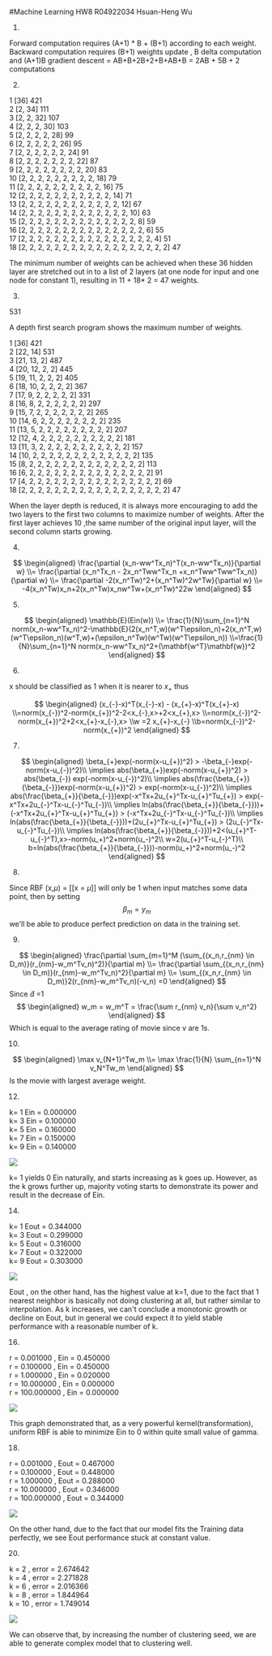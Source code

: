 #Machine Learning HW8
R04922034 Hsuan-Heng Wu

1.

Forward computation requires (A+1) * B + (B+1) according to each weight.
Backward computation requires (B+1) weights update , B delta computation and (A+1)B gradient descent
= AB+B+2B+2+B+AB+B = 2AB + 5B + 2  computations

2.

1 [36] 421  
2 [2, 34] 111  
3 [2, 2, 32] 107  
4 [2, 2, 2, 30] 103  
5 [2, 2, 2, 2, 28] 99  
6 [2, 2, 2, 2, 2, 26] 95  
7 [2, 2, 2, 2, 2, 2, 24] 91  
8 [2, 2, 2, 2, 2, 2, 2, 22] 87  
9 [2, 2, 2, 2, 2, 2, 2, 2, 20] 83  
10 [2, 2, 2, 2, 2, 2, 2, 2, 2, 18] 79  
11 [2, 2, 2, 2, 2, 2, 2, 2, 2, 2, 16] 75  
12 [2, 2, 2, 2, 2, 2, 2, 2, 2, 2, 2, 14] 71  
13 [2, 2, 2, 2, 2, 2, 2, 2, 2, 2, 2, 2, 12] 67  
14 [2, 2, 2, 2, 2, 2, 2, 2, 2, 2, 2, 2, 2, 10] 63  
15 [2, 2, 2, 2, 2, 2, 2, 2, 2, 2, 2, 2, 2, 2, 8] 59  
16 [2, 2, 2, 2, 2, 2, 2, 2, 2, 2, 2, 2, 2, 2, 2, 6] 55  
17 [2, 2, 2, 2, 2, 2, 2, 2, 2, 2, 2, 2, 2, 2, 2, 2, 4] 51  
18 [2, 2, 2, 2, 2, 2, 2, 2, 2, 2, 2, 2, 2, 2, 2, 2, 2, 2] 47   

The minimum number of weights can be achieved when these 36 hidden layer are stretched out in to a list of 2 layers (at one node for input and one node for constant 1), resulting in 11 + 18* 2 = 47 weights.

3.

531


A depth first search program shows the maximum number of weights.

1 [36] 421  
2 [22, 14] 531  
3 [21, 13, 2] 487  
4 [20, 12, 2, 2] 445  
5 [19, 11, 2, 2, 2] 405  
6 [18, 10, 2, 2, 2, 2] 367  
7 [17, 9, 2, 2, 2, 2, 2] 331  
8 [16, 8, 2, 2, 2, 2, 2, 2] 297  
9 [15, 7, 2, 2, 2, 2, 2, 2, 2] 265  
10 [14, 6, 2, 2, 2, 2, 2, 2, 2, 2] 235  
11 [13, 5, 2, 2, 2, 2, 2, 2, 2, 2, 2] 207  
12 [12, 4, 2, 2, 2, 2, 2, 2, 2, 2, 2, 2] 181  
13 [11, 3, 2, 2, 2, 2, 2, 2, 2, 2, 2, 2, 2] 157  
14 [10, 2, 2, 2, 2, 2, 2, 2, 2, 2, 2, 2, 2, 2] 135  
15 [8, 2, 2, 2, 2, 2, 2, 2, 2, 2, 2, 2, 2, 2, 2] 113  
16 [6, 2, 2, 2, 2, 2, 2, 2, 2, 2, 2, 2, 2, 2, 2, 2] 91  
17 [4, 2, 2, 2, 2, 2, 2, 2, 2, 2, 2, 2, 2, 2, 2, 2, 2] 69  
18 [2, 2, 2, 2, 2, 2, 2, 2, 2, 2, 2, 2, 2, 2, 2, 2, 2, 2] 47  

When the layer depth is reduced, it is always more encouraging to add the two layers to the first two columns to maximize number of weights. After the first layer achieves 10 ,the same number of the original input layer, will the second column starts growing.

4.

$$
\begin{aligned}
\frac{\partial (x_n-ww^Tx_n)^T(x_n-ww^Tx_n)}{\partial w} \\=
\frac{\partial  (x_n^Tx_n - 2x_n^Tww^Tx_n +x_n^Tww^Tww^Tx_n)}{\partial w} \\=
\frac{\partial -2(x_n^Tw)^2+(x_n^Tw)^2w^Tw}{\partial w} \\=
-4(x_n^Tw)x_n+2(x_n^Tw)x_nw^Tw+(x_n^Tw)^22w
\end{aligned}
$$

5.

$$
\begin{aligned}
\mathbb{E}(Ein(w)) \\= \frac{1}{N}\sum_{n=1}^N norm(x_n-ww^Tx_n)^2-\mathbb{E}(2(x_n^T,w)(w^T\epsilon_n)+2(x_n^T,w)(w^T\epsilon_n)(w^T,w)+(\epsilon_n^Tw)(w^Tw)(w^T\epsilon_n))
\\=\frac{1}{N}\sum_{n=1}^N norm(x_n-ww^Tx_n)^2+(\mathbf{w^T}\mathbf{w})^2
\end{aligned}
$$

6.

x should be classified as 1 when it is nearer to $x_{+}$
thus

$$
\begin{aligned}
(x_{-}-x)^T(x_{-}-x) - (x_{+}-x)^T(x_{+}-x)
\\=norm(x_{-})^2-norm(x_{+})^2-2<x_{-},x>+2<x_{+},x>
\\=norm(x_{-})^2-norm(x_{+})^2+2<x_{+}-x_{-},x>
\\w =2 x_{+}-x_{-}
\\b=norm(x_{-})^2-norm(x_{+})^2
\end{aligned}
$$

7.

$$
\begin{aligned}
\beta_{+}exp(-norm(x-u_{+})^2) > -\beta_{-}exp(-norm(x-u_{-})^2)\\
\implies abs(\beta_{+})exp(-norm(x-u_{+})^2) > abs(\beta_{-}) exp(-norm(x-u_{-})^2)\\
\implies abs(\frac{\beta_{+}}{\beta_{-}})exp(-norm(x-u_{+})^2) > exp(-norm(x-u_{-})^2)\\
\implies abs(\frac{\beta_{+}}{\beta_{-}})exp(-x^Tx+2u_{+}^Tx-u_{+}^Tu_{+}) > exp(-x^Tx+2u_{-}^Tx-u_{-}^Tu_{-})\\
\implies ln(abs(\frac{\beta_{+}}{\beta_{-}}))+(-x^Tx+2u_{+}^Tx-u_{+}^Tu_{+}) > (-x^Tx+2u_{-}^Tx-u_{-}^Tu_{-})\\
\implies ln(abs(\frac{\beta_{+}}{\beta_{-}}))+(2u_{+}^Tx-u_{+}^Tu_{+}) > (2u_{-}^Tx-u_{-}^Tu_{-})\\
\implies
ln(abs(\frac{\beta_{+}}{\beta_{-}}))+2<(u_{+}^T-u_{-}^T),x>-norm(u_+)^2+norm(u_-)^2\\
w=2(u_{+}^T-u_{-}^T)\\
b=ln(abs(\frac{\beta_{+}}{\beta_{-}}))-norm(u_+)^2+norm(u_-)^2
\end{aligned}
$$

8.

Since RBF (x,$\mu$) = [[x = $\mu$]] will only be 1 when input matches some data point, then by setting
$$
\beta_m = y_m
$$
we'll be able to produce perfect prediction on data in the training set.

9.

$$
\begin{aligned}
\frac{\partial \sum_{m=1}^M (\sum_{(x_n,r_{nm} \in D_m)}(r_{nm}-w_m^Tv_n)^2)}{\partial m}
\\= \frac{\partial \sum_{(x_n,r_{nm} \in D_m)}(r_{nm}-w_m^Tv_n)^2}{\partial m}
\\= \sum_{(x_n,r_{nm} \in D_m)}2(r_{nm}-w_m^Tv_n)(-v_n) =0
\end{aligned}
$$
Since $\tilde{d}$ =1
$$
\begin{aligned}
w_m = w_m^T = \frac{\sum r_{nm} v_n}{\sum v_n^2}
\end{aligned}
$$
Which is equal to the average rating of movie since v are 1s.

10.

$$
\begin{aligned}
\max v_{N+1}^Tw_m \\=
\max \frac{1}{N} \sum_{n=1}^N v_N^Tw_m
\end{aligned}
$$
Is the movie with largest average weight.



12.


k= 1 Ein = 0.000000  
k= 3 Ein = 0.100000  
k= 5 Ein = 0.160000  
k= 7 Ein = 0.150000  
k= 9 Ein = 0.140000  

![](m12.jpg)

k= 1 yields 0 Ein naturally, and starts increasing as k goes up. However, as the k grows further up, majority voting starts to demonstrate its power and result in the decrease of Ein.


14.

k= 1 Eout  = 0.344000  
k= 3 Eout  = 0.299000  
k= 5 Eout  = 0.316000  
k= 7 Eout  = 0.322000  
k= 9 Eout  = 0.303000  

![](m14.jpg)

Eout , on the other hand, has the highest value at k=1, due to the fact that 1 nearest neighbor is basically not doing clustering at all, but rather similar to interpolation. As k increases, we can't conclude a monotonic growth or decline on Eout, but in general we could expect it to yield stable performance with a reasonable number of k.

16.

r = 0.001000 , Ein = 0.450000  
r = 0.100000 , Ein = 0.450000  
r = 1.000000 , Ein = 0.020000  
r = 10.000000 , Ein = 0.000000  
r = 100.000000 , Ein = 0.000000  

![](m16.jpg)

This graph demonstrated that, as a very powerful kernel(transformation), uniform RBF is able to minimize Ein to 0 within quite small value of gamma.

18.

r = 0.001000 , Eout = 0.467000  
r = 0.100000 , Eout = 0.448000  
r = 1.000000 , Eout = 0.288000  
r = 10.000000 , Eout = 0.346000  
r = 100.000000 , Eout = 0.344000  

![](m18.jpg)

On the other hand, due to the fact that our model fits the Training data perfectly, we see Eout performance stuck at constant value.  

20.

k = 2 , error = 2.674642  
k = 4 , error = 2.271828  
k = 6 , error = 2.016366  
k = 8 , error = 1.844964  
k = 10 , error = 1.749014  

![](m20.jpg)

We can observe that, by increasing the number of clustering seed, we are able to generate complex model that to clustering well.
